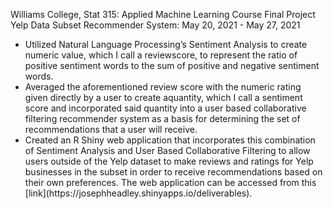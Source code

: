 Williams College, Stat 315: Applied Machine Learning Course Final Project
<br>
Yelp Data Subset Recommender System: May 20, 2021 - May 27, 2021


<ul>

<li> Utilized Natural Language Processing’s Sentiment Analysis to create numeric value, which I call a reviewscore, to represent the ratio of positive sentiment words to the sum of positive and negative sentiment words. </li>

<li> Averaged the aforementioned review score with the numeric rating given directly by a user to create aquantity, which I call a sentiment score and incorporated said quantity into a user based collaborative filtering recommender system as a basis for determining the set of recommendations that a user will receive. </li>

<li> Created an R Shiny web application that incorporates this combination of Sentiment Analysis and User Based Collaborative Filtering to allow users outside of the Yelp dataset to make reviews and ratings for Yelp businesses in the subset in order to receive recommendations based on their own preferences. The web application can be accessed from this [link](https://josephheadley.shinyapps.io/deliverables). </li>
  
</ul>
